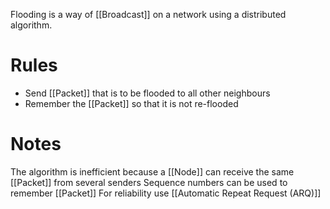 Flooding is a way of [[Broadcast]] on a network using a distributed algorithm.
# Rules
- Send [[Packet]] that is to be flooded to all other neighbours
- Remember the [[Packet]] so that it is not re-flooded

# Notes
The algorithm is inefficient because a [[Node]] can receive the same [[Packet]] from several senders
Sequence numbers can be used to remember [[Packet]]
For reliability use [[Automatic Repeat Request (ARQ)]]